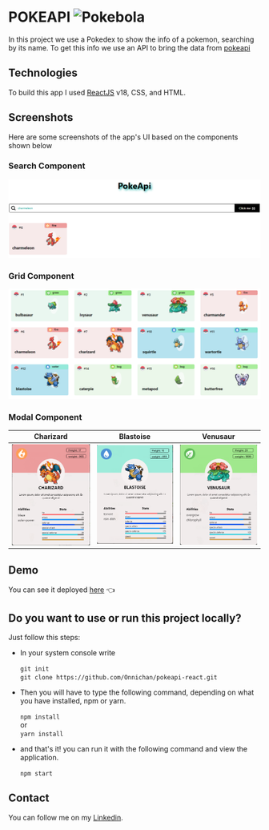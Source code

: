 # POKEAPI ![Pokebola](https://cdn.emojidex.com/emoji/px32/Pokebola.png "Pokebola")

In this project we use a Pokedex to show the info of a pokemon, searching by its name. To get this info we use an API to bring the data from [pokeapi](https://pokeapi.co)


## Technologies

To build this app I used [ReactJS](https://reactjs.org/) v18, CSS, and HTML.

## Screenshots

Here are some screenshots of the app's UI based on the components shown below

### Search Component
![Image](/src/assets/screenshots/search.PNG)

### Grid Component

![Image](/src/assets/screenshots/grid.PNG)

### Modal Component
Charizard               |  Blastoise  |  Venusaur
:-------------------------:|:-------------------------:|:-------------------------:
![Image](/src/assets/screenshots/card.PNG?raw=true) | ![Image](/src/assets/screenshots/card-blastoise.PNG?raw=true) | ![Image](/src/assets/screenshots/card-venasaur.PNG?raw=true)

## Demo

You can see it deployed [here](https://onnichan.github.io/pokeapi-react/) 👈

## Do you want to use or run this project locally?

Just follow this steps:

<ul>
  <li>In your system console write </li>
  
  `git init`<br/>
  `git clone https://github.com/Onnichan/pokeapi-react.git`

  <li>Then you will have to type the following command, depending on what you have installed, npm or yarn.</li>
  
  `npm install`<br/>
    or <br/>
  `yarn install`
  <li>and that's it! you can run it with the following command and view the application.</li>

  `npm start`
</ul>


## Contact
You can follow me on my [Linkedin](https://www.linkedin.com/in/walter-daniel-huaynapata-aguilar-391041197/).


